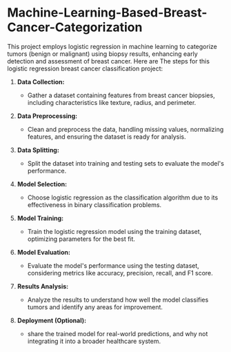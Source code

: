 # Machine-Learning-Based-Breast-Cancer-Categorization
This project employs logistic regression in machine learning to categorize tumors (benign or malignant) using biopsy results, enhancing early detection and assessment of breast cancer.
Here are The steps for this logistic regression breast cancer classification project:

1. **Data Collection:**
   - Gather a dataset containing features from breast cancer biopsies, including characteristics like texture, radius, and perimeter.

2. **Data Preprocessing:**
   - Clean and preprocess the data, handling missing values, normalizing features, and ensuring the dataset is ready for analysis.

3. **Data Splitting:**
   - Split the dataset into training and testing sets to evaluate the model's performance.

4. **Model Selection:**
   - Choose logistic regression as the classification algorithm due to its effectiveness in binary classification problems.

5. **Model Training:**
   - Train the logistic regression model using the training dataset, optimizing parameters for the best fit.

6. **Model Evaluation:**
   - Evaluate the model's performance using the testing dataset, considering metrics like accuracy, precision, recall, and F1 score.

7. **Results Analysis:**
   - Analyze the results to understand how well the model classifies tumors and identify any areas for improvement.

8. **Deployment (Optional):**
   - share the trained model for real-world predictions, and why not integrating it into a broader healthcare system.
